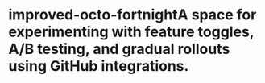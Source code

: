 # improved-octo-fortnightA space for experimenting with feature toggles, A/B testing, and gradual rollouts using GitHub integrations.
